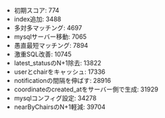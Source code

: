 - 初期スコア: 774
- index追加: 3488
- 多対多マッチング: 4697
- mysqlサーバー移動: 7065
- 愚直最短マッチング: 7894
- 激重SQL改善: 10745
- latest_statusのN+1除去: 13822
- userとchairをキャッシュ: 17336
- notificationの間隔を伸ばす: 28916
- coordinateのcreated_atをサーバー側で生成: 31929
- mysqlコンフィグ設定: 34278
- nearByChairsのN+1軽減: 39704
